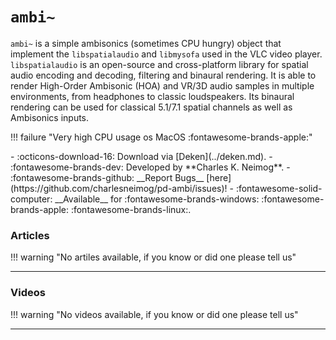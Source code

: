 # `ambi~`

`ambi~` is a simple ambisonics (sometimes CPU hungry) object that implement the `libspatialaudio` and `libmysofa` used in the VLC video player. `libspatialaudio` is an open-source and cross-platform library for spatial audio encoding and decoding, filtering and binaural rendering. It is able to render High-Order Ambisonic (HOA) and VR/3D audio samples in multiple environments, from headphones to classic loudspeakers. Its binaural rendering can be used for classical 5.1/7.1 spatial channels as well as Ambisonics inputs. 

!!! failure "Very high CPU usage os MacOS :fontawesome-brands-apple:"

<div class="grid cards" markdown>
- :octicons-download-16: Download via [Deken](../deken.md).
- :fontawesome-brands-dev: Developed by **Charles K. Neimog**.
- :fontawesome-brands-github: __Report Bugs__ [here](https://github.com/charlesneimog/pd-ambi/issues)!
- :fontawesome-solid-computer: __Available__ for :fontawesome-brands-windows: :fontawesome-brands-apple: :fontawesome-brands-linux:.
</div>

<h3>Articles</h3>

!!! warning "No artiles available, if you know or did one please tell us"

---
<h3>Videos</h3>

!!! warning "No videos available, if you know or did one please tell us"


---
<script src="https://giscus.app/client.js"
        data-repo="charlesneimog/Awesome-Pd"
        data-repo-id="R_kgDOLaunFg"
        data-category="Announcements"
        data-category-id="DIC_kwDOLaunFs4CnXHy"
        data-mapping="title"
        data-strict="0"
        data-reactions-enabled="1"
        data-emit-metadata="0"
        data-input-position="bottom"
        data-theme="preferred_color_scheme"
        data-lang="en"
        crossorigin="anonymous"
        async>
</script>


